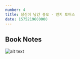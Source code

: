 ```yaml
---
number: 4
title: 당신이 남긴 증오 - 앤지 토머스
date: 1575219600000
---
```


## Book Notes
![alt text](http://image.yes24.com/Goods/66024777/800x0 "당신이 남긴 증오")
